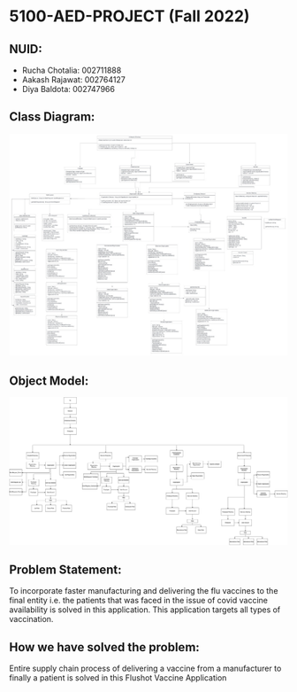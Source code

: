 # 5100-AED-PROJECT (Fall 2022)

## NUID:
+ Rucha Chotalia: 002711888
+ Aakash Rajawat: 002764127
+ Diya Baldota: 002747966

## Class Diagram: 
<p align="center">
  <img src="classdiagram.jpeg" width="1000" >
</p>

## Object Model:

<p align="center">
  <img src="objectdiagram.png" width="1000" >
</p>

## Problem Statement:
To incorporate faster manufacturing and delivering the flu vaccines to the final entity i.e. the patients that was faced in the issue of covid vaccine availability is solved in this application. This application targets all types of vaccination.

## How we have solved the problem:
Entire supply chain process of delivering a vaccine from a manufacturer to finally a patient is solved in this Flushot Vaccine Application
